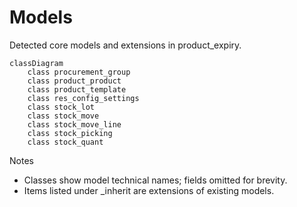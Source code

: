 # Models

Detected core models and extensions in product_expiry.

```mermaid
classDiagram
    class procurement_group
    class product_product
    class product_template
    class res_config_settings
    class stock_lot
    class stock_move
    class stock_move_line
    class stock_picking
    class stock_quant
```

Notes
- Classes show model technical names; fields omitted for brevity.
- Items listed under _inherit are extensions of existing models.

